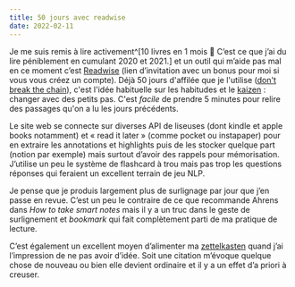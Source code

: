 ```yaml
---
title: 50 jours avec readwise
date: 2022-02-11
---
```


Je me suis remis à lire activement^[10 livres en 1 mois 🥳 C’est ce que j’ai du lire péniblement en cumulant 2020 et 2021.] et un outil qui m’aide pas mal en ce moment c’est [Readwise](https://readwise.io/i/tam_kien) (lien d’invitation avec un bonus pour moi si vous vous créez un compte). Déjà 50 jours d'affilée que je l'utilise ([don't break the chain](https://jamesclear.com/stop-procrastinating-seinfeld-strategy)), c'est l'idée habituelle sur les habitudes et le [kaizen](https://en.wikipedia.org/wiki/Kaizen) : changer avec des petits pas. C'est *facile* de prendre 5 minutes pour relire des passages qu'on a lu les jours précédents.

Le site web se connecte sur diverses API de liseuses (dont kindle et apple books notamment) et « read it later » (comme pocket ou instapaper) pour en extraire les annotations et highlights puis de les stocker quelque part (notion par exemple) mais surtout d’avoir des rappels pour mémorisation. J’utilise un peu le système de flashcard à trou mais pas trop les questions réponses qui feraient un excellent terrain de jeu NLP.

Je pense que je produis largement plus de surlignage par jour que j’en passe en revue. C’est un peu le contraire de ce que recommande Ahrens dans *How to take smart notes* mais il y a un truc dans le geste de surlignement et *bookmark* qui fait complètement parti de ma pratique de lecture.

C’est également un excellent moyen d’alimenter ma [zettelkasten](https://11d.im/yo/20220107131824/) quand j’ai l’impression de ne pas avoir d’idée. Soit une citation m’évoque quelque chose de nouveau ou bien elle devient ordinaire et il y a un effet d’a priori à creuser.
